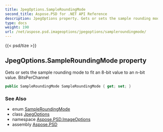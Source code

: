 ```yaml
---
title: JpegOptions.SampleRoundingMode
second_title: Aspose.PSD for .NET API Reference
description: JpegOptions property. Gets or sets the sample rounding mode to fit an 8bit value to an nbit value. BitsPerChannel
type: docs
weight: 190
url: /net/aspose.psd.imageoptions/jpegoptions/sampleroundingmode/
---
```

{{< psd/tize >}}
## JpegOptions.SampleRoundingMode property

Gets or sets the sample rounding mode to fit an 8-bit value to an n-bit value. BitsPerChannel

```csharp
public SampleRoundingMode SampleRoundingMode { get; set; }
```

### See Also

* enum [SampleRoundingMode](../../../aspose.psd.fileformats.jpeg/sampleroundingmode/)
* class [JpegOptions](../)
* namespace [Aspose.PSD.ImageOptions](../../jpegoptions/)
* assembly [Aspose.PSD](../../../)


